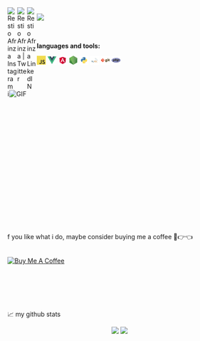<a href="https://www.instagram.com/restio.afrinza/">
  <img align="left" alt="Restio Afrinza Instagram" width="22px" src="https://raw.githubusercontent.com/hussainweb/hussainweb/main/icons/instagram.png" />
</a>
<a href="https://twitter.com/res_tio_afrinza">
  <img align="left" alt="Restio Afrinza | Twitter" width="22px" src="https://raw.githubusercontent.com/peterthehan/peterthehan/master/assets/twitter.svg" />
</a>
<a href="https://id.linkedin.com/in/restio-afrinza-973a3a14b">
  <img align="left" alt="Restio Afrinza LinkedIN" width="22px" src="https://raw.githubusercontent.com/peterthehan/peterthehan/master/assets/linkedin.svg" />
</a>

![](https://visitor-badge.glitch.me/badge?page_id=restioafrinza)

<br />
 <img align="right" alt="GIF" src="https://github.com/abhisheknaiidu/abhisheknaiidu/blob/master/code.gif?raw=true" width="500" height="320" />

**languages and tools:**  

<code><img height="20" src="https://raw.githubusercontent.com/github/explore/80688e429a7d4ef2fca1e82350fe8e3517d3494d/topics/javascript/javascript.png"></code>
<code><img height="20" src="https://raw.githubusercontent.com/github/explore/80688e429a7d4ef2fca1e82350fe8e3517d3494d/topics/vue/vue.png"></code>
<code><img height="20" src="https://raw.githubusercontent.com/github/explore/80688e429a7d4ef2fca1e82350fe8e3517d3494d/topics/angular/angular.png"></code>
<code><img height="20" src="https://raw.githubusercontent.com/github/explore/80688e429a7d4ef2fca1e82350fe8e3517d3494d/topics/nodejs/nodejs.png"></code>
<code><img height="20" src="https://raw.githubusercontent.com/github/explore/80688e429a7d4ef2fca1e82350fe8e3517d3494d/topics/python/python.png"></code>
<code><img height="20" src="https://raw.githubusercontent.com/github/explore/80688e429a7d4ef2fca1e82350fe8e3517d3494d/topics/mysql/mysql.png"></code>
<code><img height="20" src="https://raw.githubusercontent.com/github/explore/80688e429a7d4ef2fca1e82350fe8e3517d3494d/topics/git/git.png"></code>
<code><img height="20" src="https://raw.githubusercontent.com/github/explore/80688e429a7d4ef2fca1e82350fe8e3517d3494d/topics/php/php.png"></code>

<br>
<br>
if you like what i do, maybe consider buying me a coffee 🥺👉👈
<br>
<br>

<a href="https://www.buymeacoffee.com/restio" target="_blank"><img src="https://cdn.buymeacoffee.com/buttons/v2/default-red.png" alt="Buy Me A Coffee" width="150" ></a>
<br>
<br>
<br>
<br>
<br>
<br>
<br>
📈 my github stats

<p align="center"> 
<img src="https://github-readme-stats.vercel.app/api?username=restioafrinza&show_icons=true&theme=gotham" width="400"/>
<img src = "https://github-readme-streak-stats.herokuapp.com/?user=restioafrinza&theme=dark&hide_border=true" width="400">




